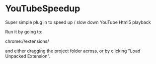 # YouTubeSpeedup
Super simple plug in to speed up / slow down YouTube Html5 playback

Run it by going to:

chrome://extensions/

and either dragging the project folder across, or by clicking "Load Unpacked Extension".
